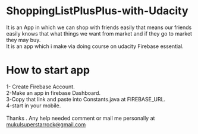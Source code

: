 # ShoppingListPlusPlus-with-Udacity

It is an App in which we can shop with friends easily that means our friends easily knows that what things we want from market and 
if they go to market they may buy.<br>
It is an app which i make via doing course on udacity Firebase essential.<br>

# How to start app
1- Create Firebase Account.<br>
2-Make an app in firebase Dashboard.<br>
3-Copy that link and paste into Constants.java at FIREBASE_URL.<br>
4-start in your mobile.<br>
<br>
Thanks . Any help needed comment or mail me personally at <br>mukulsuperstarrock@gmail.com
